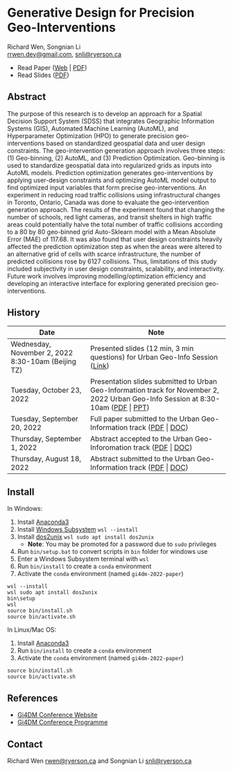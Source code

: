 # Generative Design for Precision Geo-Interventions

Richard Wen, Songnian Li  
rrwen.dev@gmail.com, snli@ryerson.ca

* Read Paper ([Web](https://doi.org/10.5194/isprs-annals-X-3-W2-2022-37-2022) | [PDF](docs/wen_li_2022_gi4dm_paper.pdf))
* Read Slides ([PDF](docs/wen_li_2022_gi4dm_slides.pdf))

## Abstract

The purpose of this research is to develop an approach for a Spatial Decision Support System (SDSS) that integrates Geographic Information Systems (GIS), Automated Machine Learning (AutoML), and Hyperparameter Optimization (HPO) to generate precision geo-interventions based on standardized geospatial data and user design constraints. The geo-intervention generation approach involves three steps: (1) Geo-binning, (2) AutoML, and (3) Prediction Optimization. Geo-binning is used to standardize geospatial data into regularized grids as inputs into AutoML models. Prediction optimization generates geo-interventions by applying user-design constraints and optimizing AutoML model output to find optimized input variables that form precise geo-interventions. An experiment in reducing road traffic collisions using infrastructural changes in Toronto, Ontario, Canada was done to evaluate the geo-intervention generation approach. The results of the experiment found that changing the number of schools, red light cameras, and transit shelters in high traffic areas could potentially halve the total number of traffic collisions according to a 80 by 80 geo-binned grid Auto-Sklearn model with a Mean Absolute Error (MAE) of 117.68. It was also found that user design constraints heavily affected the prediction optimization step as when the areas were altered to an alternative grid of cells with scarce infrastructure, the number of predicted collisions rose by 6127 collisions. Thus, limitations of this study included subjectivity in user design constraints, scalability, and interactivity. Future work involves improving modelling/optimization efficiency and developing an interactive interface for exploring generated precision geo-interventions.

## History

| Date | Note |
| --- | --- |
| Wednesday, November 2, 2022 8:30-10am (Beijing TZ) | Presented slides (12 min, 3 min questions) for Urban Geo-Info Session ([Link](https://www.gi4dm.net/2022/programme/)) |
| Tuesday, October 23, 2022 | Presentation slides submitted to Urban Geo-Information track for November 2, 2022 Urban Geo-Info Session at 8:30-10am ([PDF](docs/wen_li_2022_gi4dm_slides.pdf) \| [PPT](docs/wen_li_2022_gi4dm_slides.pptx)) |
| Tuesday, September 20, 2022 | Full paper submitted to the Urban Geo-Information track ([PDF](docs/wen_li_2022_gi4dm_paper.pdf) \| [DOC](docs/wen_li_2022_gi4dm_paper.doc)) |
| Thursday, September 1, 2022 | Abstract accepted to the Urban Geo-Inforomation track ([PDF](docs/wen_li_2022_gi4dm_abstract.pdf) \| [DOC](docs/wen_li_2022_gi4dm_abstract.doc)) |
| Thursday, August 18, 2022 | Abstract submitted to the Urban Geo-Information track ([PDF](docs/wen_li_2022_gi4dm_abstract.pdf) \| [DOC](docs/wen_li_2022_gi4dm_abstract.doc)) |

## Install

In Windows:

1. Install [Anaconda3](https://www.anaconda.com/)
2. Install [Windows Subsystem](https://docs.microsoft.com/en-us/windows/wsl/) `wsl --install`
3. Install [dos2unix](https://dos2unix.sourceforge.io/) `wsl sudo apt install dos2unix`
    * **Note**: You may be promoted for a password due to `sudo` privileges
4. Run `bin/setup.bat` to convert scripts in `bin` folder for windows use
5. Enter a Windows Subsystem terminal with `wsl`
6. Run `bin/install` to create a `conda` environment
7. Activate the `conda` environment (named `gi4dm-2022-paper`)

```
wsl --install
wsl sudo apt install dos2unix
bin\setup
wsl
source bin/install.sh
source bin/activate.sh
```

In Linux/Mac OS:

1. Install [Anaconda3](https://www.anaconda.com/)
2. Run `bin/install` to create a `conda` environment
3. Activate the `conda` environment (named `gi4dm-2022-paper`)


```
source bin/install.sh
source bin/activate.sh
```

## References

* [Gi4DM Conference Website](https://www.gi4dm.net/2022/)
* [Gi4DM Conference Programme](https://www.gi4dm.net/2022/programme/)

## Contact

Richard Wen <rwen@ryerson.ca> and Songnian Li <snli@ryerson.ca>
